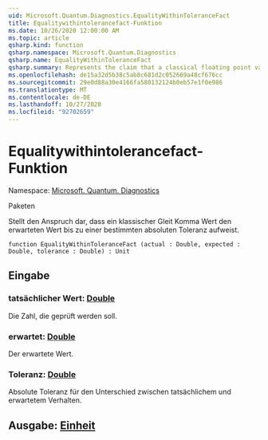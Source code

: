 ```yaml
---
uid: Microsoft.Quantum.Diagnostics.EqualityWithinToleranceFact
title: Equalitywithintolerancefact-Funktion
ms.date: 10/26/2020 12:00:00 AM
ms.topic: article
qsharp.kind: function
qsharp.namespace: Microsoft.Quantum.Diagnostics
qsharp.name: EqualityWithinToleranceFact
qsharp.summary: Represents the claim that a classical floating point value has the expected value up to a given absolute tolerance.
ms.openlocfilehash: de15a32d5b38c5ab8c681d2c052669a48cf676cc
ms.sourcegitcommit: 29e0d88a30e4166fa580132124b0eb57e1f0e986
ms.translationtype: MT
ms.contentlocale: de-DE
ms.lasthandoff: 10/27/2020
ms.locfileid: "92702659"
---
```

# <a name="equalitywithintolerancefact-function"></a>Equalitywithintolerancefact-Funktion

Namespace: [Microsoft. Quantum. Diagnostics](xref:Microsoft.Quantum.Diagnostics)

Paketen [](https://nuget.org/packages/)


Stellt den Anspruch dar, dass ein klassischer Gleit Komma Wert den erwarteten Wert bis zu einer bestimmten absoluten Toleranz aufweist.

```qsharp
function EqualityWithinToleranceFact (actual : Double, expected : Double, tolerance : Double) : Unit
```


## <a name="input"></a>Eingabe

### <a name="actual--double"></a>tatsächlicher Wert: [Double](xref:microsoft.quantum.lang-ref.double)

Die Zahl, die geprüft werden soll.


### <a name="expected--double"></a>erwartet: [Double](xref:microsoft.quantum.lang-ref.double)

Der erwartete Wert.


### <a name="tolerance--double"></a>Toleranz: [Double](xref:microsoft.quantum.lang-ref.double)

Absolute Toleranz für den Unterschied zwischen tatsächlichem und erwartetem Verhalten.



## <a name="output--unit"></a>Ausgabe: [Einheit](xref:microsoft.quantum.lang-ref.unit)

